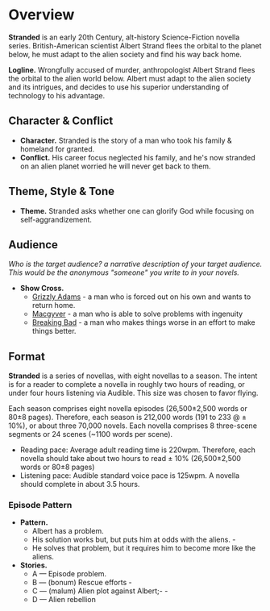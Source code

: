 # Overview

<!-- concept-overview -->
**Stranded** is an early 20th Century, alt-history Science-Fiction novella series. British-American scientist Albert Strand flees the orbital to the planet below, he must adapt to the alien society and find his way back home.
<!-- concept-overview -->

**Logline.** Wrongfully accused of murder, anthropologist Albert Strand flees the orbital to the alien world below. Albert must adapt to the alien society and its intrigues, and decides to use his superior understanding of technology to his advantage.

## Character & Conflict

* **Character.** Stranded is the story of a man who took his family & homeland for granted.
* **Conflict.**  His career focus neglected his family, and he's now stranded on an alien planet worried he will never get back to them.

## Theme, Style & Tone

* **Theme.** Stranded asks whether one can glorify God while focusing on self-aggrandizement.

## Audience

_Who is the target audience? a narrative description of your target audience. This would be the anonymous "someone" you write to in your novels._

* **Show Cross.**
  - [Grizzly Adams](https://en.wikipedia.org/wiki/The_Life_and_Times_of_Grizzly_Adams) - a man who is forced out on his own and wants to return home.
  - [Macgyver](https://en.wikipedia.org/wiki/MacGyver) - a man who is able to solve problems with ingenuity
  - [Breaking Bad](https://en.wikipedia.org/wiki/Breaking_Bad) - a man who makes things worse in an effort to make things better.

## Format

<!-- format-overview -->

**Stranded** is a series of novellas, with eight novellas to a season. The intent is for a reader to complete a novella in roughly two hours of reading, or under four hours listening via Audible. This size was chosen to favor flying.

<!-- /format-overview -->

Each season comprises eight novella episodes (26,500±2,500 words or 80±8 pages). Therefore, each season is 212,000 words (191 to 233 @ ± 10%), or about three 70,000 novels. Each novella comprises 8 three-scene segments or 24 scenes (~1100 words per scene).

* Reading pace: Average adult reading time is 220wpm. Therefore, each novella should take about two hours to read ± 10% (26,500±2,500 words or 80±8 pages)
* Listening pace: Audible standard voice pace is 125wpm. A novella should complete in about 3.5 hours.

### Episode Pattern

* **Pattern.**
  - Albert has a problem.
  - His solution works but, but puts him at odds with the aliens. -
  - He solves that problem, but it requires him to become more like the aliens.
* **Stories.**
  - A &mdash; Episode problem.
  - B &mdash; (bonum) Rescue efforts -
  - C &mdash; (malum) Alien plot against Albert;- -
  - D &mdash; Alien rebellion
